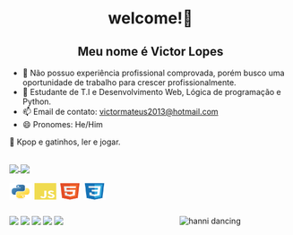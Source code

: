 <h1 align="center">welcome!🍡</h1>
<h2 align="center">Meu nome é Victor Lopes</h2>

- 🍨 Não possuo experiência profissional comprovada, porém busco uma oportunidade de trabalho para crescer
profissionalmente.
- 🌱 Estudante de T.I e Desenvolvimento Web, Lógica de programação e Python.
- 📫 Email de contato: victormateus2013@hotmail.com
- 😄 Pronomes: He/Him
<p> 💬 Kpop e gatinhos, ler e jogar.</p>

##

<a href="https://github.com/floppinho">
  <img align="center" src="https://github-readme-stats.vercel.app/api?username=floppinho&show_icons=true&theme=tokyonight"/>
</a>
<a href="https://github.com/floppinho">
  <img align="center" src="https://github-readme-stats.vercel.app/api/top-langs/?username=floppinho&hide_progress=true&theme=tokyonight"/>
</a>


<div style="display: inline_block"><br>
  <img align="center" alt="lop-Python" height="30" width="40" src="https://raw.githubusercontent.com/devicons/devicon/master/icons/python/python-original.svg">
  <img align="center" alt="lop-Js" height="30" width="40" src="https://raw.githubusercontent.com/devicons/devicon/master/icons/javascript/javascript-plain.svg">
  <img align="center" alt="lop-HTML" height="30" width="40" src="https://raw.githubusercontent.com/devicons/devicon/master/icons/html5/html5-original.svg">
  <img align="center" alt="lop-CSS" height="30" width="40" src="https://raw.githubusercontent.com/devicons/devicon/master/icons/css3/css3-original.svg">
</div>

##

<div> 
  <a href="https://www.instagram.com/vi._.ttto/" target="_blank"><img src="https://img.shields.io/badge/-Instagram-%23E4405F?style=for-the-badge&logo=instagram&logoColor=white" target="_blank"></a>
  <a href="https://www.twitch.tv/amendoinsz" target="_blank"><img src="https://img.shields.io/badge/Twitch-9146FF?style=for-the-badge&logo=twitch&logoColor=white" target="_blank"></a>
  <a href = "mailto:victormateus2013@hotmail.com"><img src="https://img.shields.io/badge/-mail-%23333?style=for-the-badge&logo=gmail&logoColor=white" target="_blank"></a>
  <a href="https://www.linkedin.com/in/victor-lopes-7a71b0274/" target="_blank"><img src="https://img.shields.io/badge/-LinkedIn-%230077B5?style=for-the-badge&logo=linkedin&logoColor=white" target="_blank"></a>
  <a href="https://www.freecodecamp.org/portuguese/lopinho" target="_blank"><img src="https://img.shields.io/badge/Freecodecamp-%230A0A23?style=for-the-badge&logo=freecodecamp" target="_blank"></a>
  <img align="right" alt="hanni dancing" height="150" width="200" src=![hanni](https://github.com/user-attachments/assets/49a213b5-e59c-4bda-9659-2bda9c36150e)


  </div>
  
##
